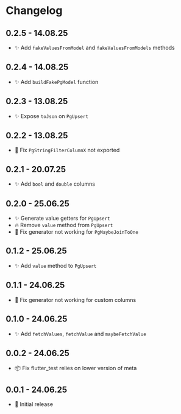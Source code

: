 # Changelog

## 0.2.5 - 14.08.25
- ✨ Add `fakeValuesFromModel` and `fakeValuesFromModels` methods

## 0.2.4 - 14.08.25
- ✨ Add `buildFakePgModel` function

## 0.2.3 - 13.08.25
- ✨ Expose `toJson` on `PgUpsert`

## 0.2.2 - 13.08.25
- 🐛 Fix `PgStringFilterColumnX` not exported

## 0.2.1 - 20.07.25
- ✨ Add `bool` and `double` columns

## 0.2.0 - 25.06.25
- ✨ Generate value getters for `PgUpsert`
- 🔥 Remove `value` method from `PgUpsert`
- 🐛 Fix generator not working for `PgMaybeJoinToOne`

## 0.1.2 - 25.06.25
- ✨ Add `value` method to `PgUpsert`

## 0.1.1 - 24.06.25
- 🐛 Fix generator not working for custom columns

## 0.1.0 - 24.06.25
- ✨ Add `fetchValues`, `fetchValue` and `maybeFetchValue`

## 0.0.2 - 24.06.25
- 📦 Fix flutter_test relies on lower version of meta

## 0.0.1 - 24.06.25
- 🎉 Initial release
